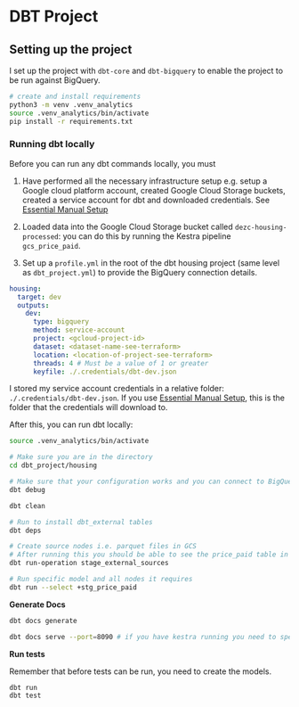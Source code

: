# DBT Project


## Setting up the project

I set up the project with `dbt-core` and `dbt-bigquery` to enable the project to be run against BigQuery.

```bash
# create and install requirements
python3 -m venv .venv_analytics
source .venv_analytics/bin/activate
pip install -r requirements.txt
```

### Running dbt locally
Before you can run any dbt commands locally, you must

1. Have performed all the necessary infrastructure setup e.g. setup a Google cloud platform account, created Google Cloud Storage buckets, created a service account for dbt and downloaded credentials. See [Essential Manual Setup](../infrastructure/notes/00_essential_manual_setup.md)

2. Loaded data into the  Google Cloud Storage bucket called `dezc-housing-processed`: you can do this by running the Kestra pipeline `gcs_price_paid`.

3. Set up a `profile.yml` in the root of the dbt housing project (same level as `dbt_project.yml`) to provide the BigQuery connection details.

```yaml
housing:
  target: dev
  outputs:
    dev:
      type: bigquery
      method: service-account
      project: <gcloud-project-id>
      dataset: <dataset-name-see-terraform>
      location: <location-of-project-see-terraform>
      threads: 4 # Must be a value of 1 or greater
      keyfile: ./.credentials/dbt-dev.json
```

I stored my service account credentials in a relative folder: `./.credentials/dbt-dev.json`. If you use [Essential Manual Setup](../infrastructure/notes/00_essential_manual_setup.md), this is the folder that the credentials will download to.

After this, you can run dbt locally:

```bash
source .venv_analytics/bin/activate

# Make sure you are in the directory
cd dbt_project/housing

# Make sure that your configuration works and you can connect to BigQuery
dbt debug

dbt clean

# Run to install dbt_external tables
dbt deps

# Create source nodes i.e. parquet files in GCS
# After running this you should be able to see the price_paid table in BigQuery
dbt run-operation stage_external_sources

# Run specific model and all nodes it requires
dbt run --select +stg_price_paid
```

**Generate Docs**

```bash
dbt docs generate

dbt docs serve --port=8090 # if you have kestra running you need to specify a different port
```

**Run tests**

Remember that before tests can be run, you need to create the models. 

```bash
dbt run
dbt test
```